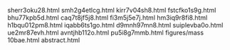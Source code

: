 sherr3oku28.html
smh2g4etlcg.html
kirr7v04sh8.html
fstcfko1s9g.html
bhu77kpb5d.html
caq7t8jf5j8.html
fi3m5j5e7j.html
hm3iq9r8fi8.html
h1bqu012pm8.html
iqabb6ts1go.html
d9mnh97mn8.html
suiplevba0o.html
ue2mr87evh.html
avntjhb112o.html
pu5i8g7mmb.html
figures/mass
10bae.html
abstract.html
